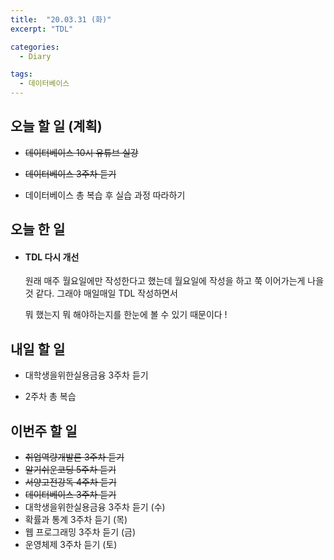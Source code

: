 ```yaml
---
title:  "20.03.31 (화)"
excerpt: "TDL"

categories:
  - Diary

tags:
  - 데이터베이스
---
```


## 오늘 할 일 (계획)

- ~~데이터베이스 10시 유튜브 실강~~
- ~~데이터베이스 3주차 듣기~~

- 데이터베이스 총 복습 후 실습 과정 따라하기



## 오늘 한 일

- #### TDL 다시 개선

  원래 매주 월요일에만 작성한다고 했는데 월요일에 작성을 하고 쭉 이어가는게 나을 것 같다. 그래야 매일매일 TDL 작성하면서
  
  뭐 했는지 뭐 해야하는지를 한눈에 볼 수 있기 때문이다 !
  
  


## 내일 할 일

- 대학생을위한실용금융 3주차 듣기

- 2주차 총 복습

  

## 이번주 할 일

- ~~취업역량개발론 3주차 듣기~~
- ~~알기쉬운코딩 5주차 듣기~~
- ~~서양고전강독 4주차 듣기~~
- ~~데이터베이스 3주차 듣기~~
- 대학생을위한실용금융 3주차 듣기 (수)
- 확률과 통계 3주차 듣기 (목)
- 웹 프로그래밍 3주차 듣기 (금)
- 운영체제 3주차 듣기 (토)